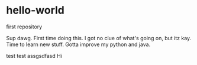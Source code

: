 # hello-world
first repository

Sup dawg. First time doing this. I got no clue of what's going on, but itz kay.
Time to learn new stuff.
Gotta improve my python and java.

test test
assgsdfasd
Hi
